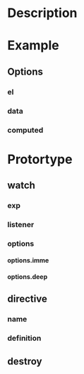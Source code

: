 # Description
# Example
## Options
### el
### data
### computed
# Protortype
## watch
### exp
### listener
### options
#### options.imme
#### options.deep
## directive
### name
### definition
## destroy
